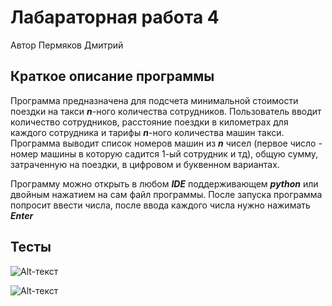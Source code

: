 # Лабараторная работа 4
Автор Пермяков Дмитрий

## Краткое описание программы
Программа предназначена для подсчета минимальной стоимости поездки на такси ***n***-ного количества сотрудников. Пользователь вводит количество сотрудников, расстояние поездки в километрах для каждого сотрудника и тарифы ***n***-ного количества машин такси. Программа выводит список номеров машин из ***n*** чисел (первое число - номер машины в которую садится 1-ый сотрудник и тд), общую сумму, затраченную на поездки, в цифровом и буквенном вариантах.

Программу можно открыть в любом ***IDE*** поддерживающем ***python*** или двойным нажатием на сам файл программы. После запуска программа попросит ввести числа, после ввода каждого числа нужно нажимать ***Enter***

## Тесты
 
![Alt-текст](https://sun9-82.userapi.com/impg/v1EKMGCF_1WXQch7ZiyUAhFgScLejWKWP4UoMQ/xpT026rV4-U.jpg?size=389x198&quality=96&sign=4eba7cb737f7b7cf03a0199b49b1b495&type=album)

![Alt-текст](https://sun9-70.userapi.com/impg/jW9m0uuF7BCVZjvF08YP3RFkWazhTjSi_DIjAw/8U90oOLmQC0.jpg?size=413x280&quality=96&sign=208b32f8565dc74f79b847ef43f173d4&type=album)

